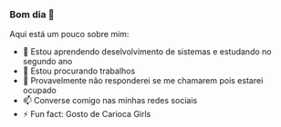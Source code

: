 ### Bom dia 👋


Aqui está um pouco sobre mim:

- 🌱 Estou aprendendo deselvolvimento de sistemas e estudando no segundo ano
- 🤔  Estou procurando trabalhos
- 💬 Provavelmente não responderei se me chamarem pois estarei ocupado
- 📫 Converse comigo nas minhas redes sociais
- ⚡ Fun fact: Gosto de Carioca Girls
